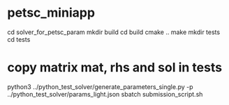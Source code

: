 # petsc_miniapp
cd solver_for_petsc_param
mkdir build
cd build
cmake ..
make
mkdir tests
cd tests
# copy matrix mat, rhs and sol in tests
python3 ../python_test_solver/generate_parameters_single.py -p ../python_test_solver/params_light.json
sbatch submission_script.sh
